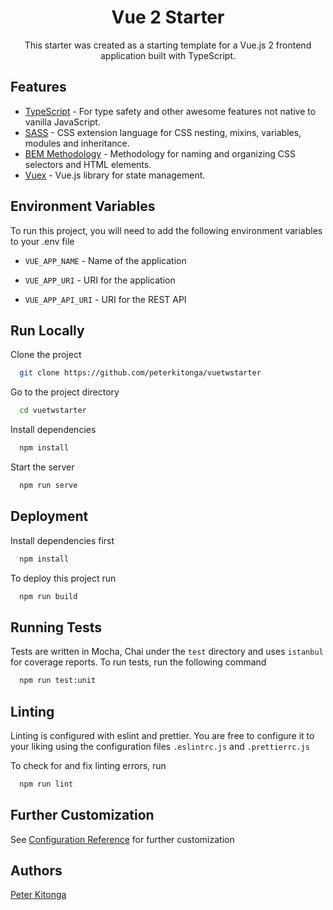 <div align="center">
<h1>Vue 2 Starter</h1>
<p>This starter was created as a starting template for a Vue.js 2 frontend application built with TypeScript.</p>
</div>

## Features

- [TypeScript](https://www.typescriptlang.org/) - For type safety and other awesome features not native to vanilla JavaScript.
- [SASS](https://sass-lang.com/) - CSS extension language for CSS nesting, mixins, variables, modules and inheritance.
- [BEM Methodology](http://getbem.com/) - Methodology for naming and organizing CSS selectors and HTML elements.
- [Vuex](https://vuex.vuejs.org/) - Vue.js library for state management.

## Environment Variables

To run this project, you will need to add the following environment variables to your .env file

- `VUE_APP_NAME` - Name of the application

- `VUE_APP_URI` - URI for the application

- `VUE_APP_API_URI` - URI for the REST API

## Run Locally

Clone the project

```bash
  git clone https://github.com/peterkitonga/vuetwstarter
```

Go to the project directory

```bash
  cd vuetwstarter
```

Install dependencies

```bash
  npm install
```

Start the server

```bash
  npm run serve
```

## Deployment

Install dependencies first

```bash
  npm install
```

To deploy this project run

```bash
  npm run build
```

## Running Tests

Tests are written in Mocha, Chai under the `test` directory and uses `istanbul` for coverage reports. To run tests, run the following command

```bash
  npm run test:unit
```

## Linting

Linting is configured with eslint and prettier. You are free to configure it to your liking using the configuration files `.eslintrc.js` and `.prettierrc.js`

To check for and fix linting errors, run

```bash
  npm run lint
```

## Further Customization

See [Configuration Reference](https://cli.vuejs.org/config/) for further customization

## Authors

[Peter Kitonga](https://www.github.com/peterkitonga)
